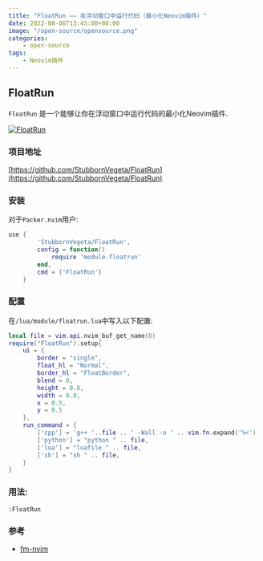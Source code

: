 ```yaml
---
title: "FloatRun —— 在浮动窗口中运行代码（最小化Neovim插件）"
date: 2022-08-06T13:43:00+08:00
image: "/open-source/opensource.png"
categories:
    - open-source
tags:
    - Neovim插件
---
```



## FloatRun
`FloatRun` 是一个能够让你在浮动窗口中运行代码的最小化Neovim插件.

[![FloatRun](https://camo.githubusercontent.com/cce5c275701edfb5a65c64039d862c67e190b6b62e5232e2ad4479d349670638/68747470733a2f2f67697465652e636f6d2f737665676574612f73637265656e73686f742f7261772f6d61737465722f466c6f617452756e2e706e67)](https://github.com/StubbornVegeta/FloatRun)

### 项目地址

[https://github.com/StubbornVegeta/FloatRun](https://github.com/StubbornVegeta/FloatRun)

### 安装
对于`Packer.nvim`用户:
```lua
use {
        'StubbornVegeta/FloatRun',
        config = function()
            require 'module.floatrun'
        end,
        cmd = {'FloatRun'}
    }
```

### 配置

在`/lua/module/floatrun.lua`中写入以下配置:
```lua
local file = vim.api.nvim_buf_get_name(0)
require("FloatRun").setup{
    ui = {
        border = "single",
        float_hl = "Normal",
        border_hl = "FloatBorder",
        blend = 0,
        height = 0.8,
        width = 0.8,
        x = 0.5,
        y = 0.5
    },
    run_command = {
        ['cpp'] = 'g++ '..file .. ' -Wall -o ' .. vim.fn.expand('%<') .. ' && ./' .. vim.fn.expand('%<'),
        ['python'] = "python " .. file,
        ['lua'] = "luafile " .. file,
        ['sh'] = "sh " .. file,
    }
}

```

### 用法:

```
:FloatRun
```

### 参考
- [fm-nvim](https://github.com/is0n/fm-nvim/)

